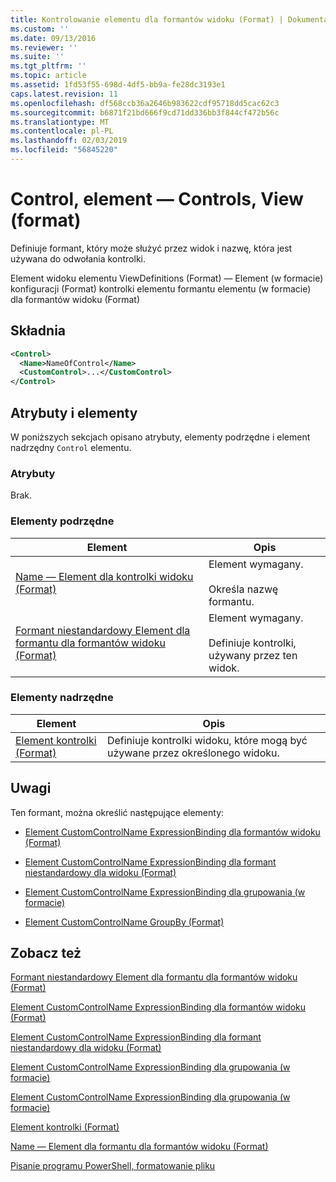 ```yaml
---
title: Kontrolowanie elementu dla formantów widoku (Format) | Dokumentacja firmy Microsoft
ms.custom: ''
ms.date: 09/13/2016
ms.reviewer: ''
ms.suite: ''
ms.tgt_pltfrm: ''
ms.topic: article
ms.assetid: 1fd53f55-698d-4df5-bb9a-fe28dc3193e1
caps.latest.revision: 11
ms.openlocfilehash: df568ccb36a2646b983622cdf95718dd5cac62c3
ms.sourcegitcommit: b6871f21bd666f9cd71dd336bb3f844cf472b56c
ms.translationtype: MT
ms.contentlocale: pl-PL
ms.lasthandoff: 02/03/2019
ms.locfileid: "56845220"
---
```

# <a name="control-element-for-controls-for-view--format"></a>Control, element — Controls, View (format)

Definiuje formant, który może służyć przez widok i nazwę, która jest używana do odwołania kontrolki.

Element widoku elementu ViewDefinitions (Format) — Element (w formacie) konfiguracji (Format) kontrolki elementu formantu elementu (w formacie) dla formantów widoku (Format)

## <a name="syntax"></a>Składnia

```xml
<Control>
  <Name>NameOfControl</Name>
  <CustomControl>...</CustomControl>
</Control>
```

## <a name="attributes-and-elements"></a>Atrybuty i elementy

W poniższych sekcjach opisano atrybuty, elementy podrzędne i element nadrzędny `Control` elementu.

### <a name="attributes"></a>Atrybuty

Brak.

### <a name="child-elements"></a>Elementy podrzędne

|Element|Opis|
|-------------|-----------------|
|[Name — Element dla kontrolki widoku (Format)](./name-element-for-control-for-controls-for-view-format.md)|Element wymagany.<br /><br /> Określa nazwę formantu.|
|[Formant niestandardowy Element dla formantu dla formantów widoku (Format)](./customcontrol-element-for-control-for-controls-for-view-format.md)|Element wymagany.<br /><br /> Definiuje kontrolki, używany przez ten widok.|

### <a name="parent-elements"></a>Elementy nadrzędne

|Element|Opis|
|-------------|-----------------|
|[Element kontrolki (Format)](./controls-element-for-view-format.md)|Definiuje kontrolki widoku, które mogą być używane przez określonego widoku.|

## <a name="remarks"></a>Uwagi

Ten formant, można określić następujące elementy:

- [Element CustomControlName ExpressionBinding dla formantów widoku (Format)](./customcontrolname-element-for-expressionbinding-for-controls-for-view-format.md)

- [Element CustomControlName ExpressionBinding dla formant niestandardowy dla widoku (Format)](./customcontrolname-element-for-expressionbinding-for-customcontrol-for-view-format.md)

- [Element CustomControlName ExpressionBinding dla grupowania (w formacie)](./customcontrolname-element-for-expressionbinding-for-groupby-format.md)

- [Element CustomControlName GroupBy (Format)](./customcontrolname-element-for-groupby-format.md)

## <a name="see-also"></a>Zobacz też

[Formant niestandardowy Element dla formantu dla formantów widoku (Format)](./customcontrol-element-for-control-for-controls-for-view-format.md)

[Element CustomControlName ExpressionBinding dla formantów widoku (Format)](./customcontrolname-element-for-expressionbinding-for-controls-for-view-format.md)

[Element CustomControlName ExpressionBinding dla formant niestandardowy dla widoku (Format)](./customcontrolname-element-for-expressionbinding-for-customcontrol-for-view-format.md)

[Element CustomControlName ExpressionBinding dla grupowania (w formacie)](./customcontrolname-element-for-expressionbinding-for-groupby-format.md)

[Element CustomControlName ExpressionBinding dla grupowania (w formacie)](./customcontrolname-element-for-expressionbinding-for-groupby-format.md)

[Element kontrolki (Format)](./controls-element-for-view-format.md)

[Name — Element dla formantu dla formantów widoku (Format)](./name-element-for-control-for-controls-for-view-format.md)

[Pisanie programu PowerShell, formatowanie pliku](./writing-a-powershell-formatting-file.md)
